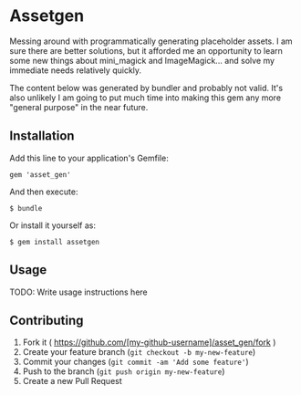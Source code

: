 # Assetgen

Messing around with programmatically generating placeholder assets. I am sure there are better solutions, but it afforded me an opportunity to learn some new things about mini_magick and ImageMagick... and solve my immediate needs relatively quickly.

The content below was generated by bundler and probably not valid. It's also unlikely I am going to put much time into making this gem any more "general purpose" in the near future.

## Installation

Add this line to your application's Gemfile:

    gem 'asset_gen'

And then execute:

    $ bundle

Or install it yourself as:

    $ gem install assetgen

## Usage

TODO: Write usage instructions here

## Contributing

1. Fork it ( https://github.com/[my-github-username]/asset_gen/fork )
2. Create your feature branch (`git checkout -b my-new-feature`)
3. Commit your changes (`git commit -am 'Add some feature'`)
4. Push to the branch (`git push origin my-new-feature`)
5. Create a new Pull Request
